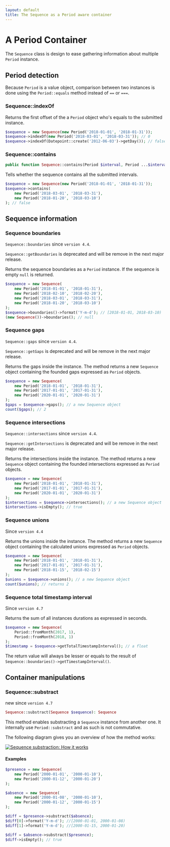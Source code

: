 ```yaml
---
layout: default
title: The Sequence as a Period aware container
---
```


# A Period Container

The `Sequence` class is design to ease gathering information about multiple `Period` instance.

## Period detection

Because `Period` is a value object, comparison between two instances is done using the `Period::equals` method instead of `==` or `===`.

### Sequence::indexOf

Returns the first offset of the a `Period` object who's equals to the submitted instance.

~~~php
$sequence = new Sequence(new Period('2018-01-01', '2018-01-31'));
$sequence->indexOf(new Period('2018-03-01', '2018-03-31')); // 0
$sequence->indexOf(Datepoint::create('2012-06-03')->getDay()); // false
~~~

### Sequence::contains

~~~php
public function Sequence::contains(Period $interval, Period ...$intervals);
~~~

Tells whether the sequence contains all the submitted intervals.

~~~php
$sequence = new Sequence(new Period('2018-01-01', '2018-01-31'));
$sequence->contains(
    new Period('2018-03-01', '2018-03-31'),
    new Period('2018-01-20', '2018-03-10')
); // false
~~~

## Sequence information

### Sequence boundaries

<p class="message-info"><code>Sequence::boundaries</code> since <code>version 4.4</code>.</p>
<p class="message-warning"><code>Sequence::getBoundaries</code> is deprecated and will be remove in the next major release.</p>

Returns the sequence boundaries as a `Period` instance. If the sequence is empty `null` is returned.

~~~php
$sequence = new Sequence(
    new Period('2018-01-01', '2018-01-31'),
    new Period('2018-02-10', '2018-02-20'),
    new Period('2018-03-01', '2018-03-31'),
    new Period('2018-01-20', '2018-03-10')
);
$sequence->boundaries()->format('Y-m-d'); // [2018-01-01, 2018-03-10)
(new Sequence())->boundaries(); // null
~~~

### Sequence gaps

<p class="message-info"><code>Sequence::gaps</code> since <code>version 4.4</code>.</p>
<p class="message-warning"><code>Sequence::getGaps</code> is deprecated and will be remove in the next major release.</p>

Returns the gaps inside the instance. The method returns a new `Sequence` object containing the founded
gaps expressed as `Period` objects.

~~~php
$sequence = new Sequence(
    new Period('2018-01-01', '2018-01-31'),
    new Period('2017-01-01', '2017-01-31'),
    new Period('2020-01-01', '2020-01-31')
);
$gaps = $sequence->gaps(); // a new Sequence object
count($gaps); // 2
~~~

### Sequence intersections

<p class="message-info"><code>Sequence::intersections</code> since <code>version 4.4</code>.</p>
<p class="message-warning"><code>Sequence::getIntersections</code> is deprecated and will be remove in the next major release.</p>

Returns the intersections inside the instance. The method returns a new `Sequence` object containing the founded
intersections expressed as `Period` objects.

~~~php
$sequence = new Sequence(
    new Period('2018-01-01', '2018-01-31'),
    new Period('2017-01-01', '2017-01-31'),
    new Period('2020-01-01', '2020-01-31')
);
$intersections = $sequence->intersections(); // a new Sequence object
$intersections->isEmpty(); // true
~~~

### Sequence unions

<p class="message-info">Since <code>version 4.4</code></p>

Returns the unions inside the instance. The method returns a new `Sequence` object containing the calculated unions expressed as `Period` objects.

~~~php
$sequence = new Sequence(
    new Period('2018-01-01', '2018-01-31'),
    new Period('2017-01-01', '2017-01-31'),
    new Period('2018-01-15', '2018-02-15')
);
$unions = $sequence->unions(); // a new Sequence object
count($unions); // returns 2
~~~

### Sequence total timestamp interval

<p class="message-info">Since <code>version 4.7</code></p>

Returns the sum of all instances durations as expressed in seconds.

~~~php
$sequence = new Sequence(
    Period::fromMonth(2017, 1),
    Period::fromMonth(2018, 1)
);
$timestamp = $sequence->getTotalTimestampInterval(); // a float
~~~

<p class="message-notice">The return value will always be lesser or equals to the result of <code>Sequence::boundaries()->getTimestampInterval()</code>.</p>

## Container manipulations

### Sequence::substract

<p class="message-info">new since <code>version 4.7</code></p>

~~~php
Sequence::substract(Sequence $sequence): Sequence
~~~

This method enables substracting a `Sequence` instance from another one. It internally use `Period::substract` and as such is not commutative.

The following diagram gives you an overview of how the method works:

[![](/media/sequence-substract2.png "Sequence substraction: How it works")](/media/sequence-substract.png)


#### Examples

~~~php
$presence = new Sequence(
    new Period('2000-01-01', '2000-01-10'),
    new Period('2000-01-12', '2000-01-20')
);

$absence = new Sequence(
    new Period('2000-01-08', '2000-01-10'),
    new Period('2000-01-12', '2000-01-15')
);

$diff = $presence->substract($absence);
$diff[0]->format('Y-m-d'); //[2000-01-01, 2000-01-08)
$diff[1]->format('Y-m-d'); //[2000-01-15, 2000-01-20)

$diff = $absence->substract($presence);
$diff->isEmpty(); // true
~~~
